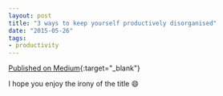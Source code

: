 ```yaml
---
layout: post
title: "3 ways to keep yourself productively disorganised"
date: "2015-05-26"
tags:
- productivity
---
```


[Published on Medium](https://medium.com/@diogosnows/3-ways-to-keep-yourself-productively-disorganised-589c7d1104a){:target="_blank"}

I hope you enjoy the irony of the title :smile:  
